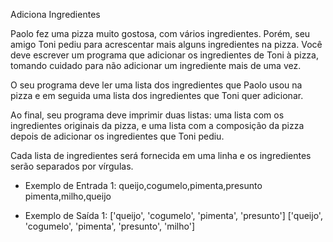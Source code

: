 Adiciona Ingredientes

Paolo fez uma pizza muito gostosa, com vários ingredientes. Porém, seu amigo
Toni pediu para acrescentar mais alguns ingredientes na pizza. Você deve escrever
um programa que adicionar os ingredientes de Toni à pizza, tomando cuidado para
não adicionar um ingrediente mais de uma vez.

O seu programa deve ler uma lista dos ingredientes que Paolo usou na pizza
e em seguida uma lista dos ingredientes que Toni quer adicionar.

Ao final, seu programa deve imprimir duas listas: uma lista com os ingredientes
originais da pizza, e uma lista com a composição da pizza depois de adicionar
os ingredientes que Toni pediu.

Cada lista de ingredientes será fornecida em uma linha e os ingredientes serão
separados por vírgulas.


- Exemplo de Entrada 1:
queijo,cogumelo,pimenta,presunto
pimenta,milho,queijo


- Exemplo de Saída 1:
\['queijo', 'cogumelo', 'pimenta', 'presunto'\]
\['queijo', 'cogumelo', 'pimenta', 'presunto', 'milho'\]

